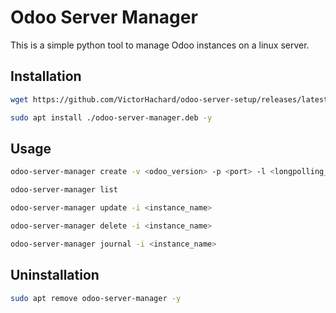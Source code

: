 # Odoo Server Manager

This is a simple python tool to manage Odoo instances on a linux server.

## Installation

```bash
wget https://github.com/VictorHachard/odoo-server-setup/releases/latest/download/odoo-server-manager.deb
```

```bash
sudo apt install ./odoo-server-manager.deb -y
```

## Usage

```bash
odoo-server-manager create -v <odoo_version> -p <port> -l <longpolling_port>
```

```bash
odoo-server-manager list
```

```bash
odoo-server-manager update -i <instance_name>
```

```bash
odoo-server-manager delete -i <instance_name>
```

```bash
odoo-server-manager journal -i <instance_name>
```

## Uninstallation

```bash
sudo apt remove odoo-server-manager -y
```
